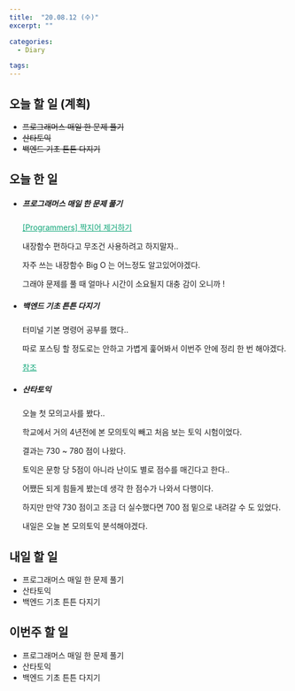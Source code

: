 ```yaml
---
title:  "20.08.12 (수)"
excerpt: ""

categories:
  - Diary

tags:
---
```


## 오늘 할 일 (계획)

- ~~프로그래머스 매일 한 문제 풀기~~
- ~~산타토익~~
- ~~백엔드 기초 튼튼 다지기~~

## 오늘 한 일

- ##### 프로그래머스 매일 한 문제 풀기

  <a href="https://nam-ki-bok.github.io/quiz/Quiz_RemoveBuddy/" style="color:#0FA678">[Programmers] 짝지어 제거하기</a>
  
  내장함수 편하다고 무조건 사용하려고 하지말자..
  
  자주 쓰는 내장함수 Big O 는 어느정도 알고있어야겠다.
  
  그래야 문제를 풀 때 얼마나 시간이 소요될지 대충 감이 오니까 !
  
- ##### 백엔드 기초 튼튼 다지기

  터미널 기본 명령어 공부를 했다..

  따로 포스팅 할 정도로는 안하고 가볍게 훑어봐서 이번주 안에 정리 한 번 해야겠다.

  <a href="https://velog.io/@cow0731/Linux-Foundation" style="color:#0FA678">참조</a>

- ##### 산타토익

  오늘 첫 모의고사를 봤다..

  학교에서 거의 4년전에 본 모의토익 빼고 처음 보는 토익 시험이었다.

  결과는 730 ~ 780 점이 나왔다.
  
  토익은 문항 당 5점이 아니라 난이도 별로 점수를 매긴다고 한다..
  
  어쨌든 되게 힘들게 봤는데 생각 한 점수가 나와서 다행이다.
  
  하지만 만약 730 점이고 조금 더 실수했다면 700 점 밑으로 내려갈 수 도 있었다.
  
  내일은 오늘 본 모의토익 분석해야겠다.

## 내일 할 일

- 프로그래머스 매일 한 문제 풀기
- 산타토익
- 백엔드 기초 튼튼 다지기

## 이번주 할 일

- 프로그래머스 매일 한 문제 풀기
- 산타토익
- 백엔드 기초 튼튼 다지기
